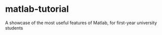 # matlab-tutorial
A showcase of the most useful features of Matlab, for first-year university students
